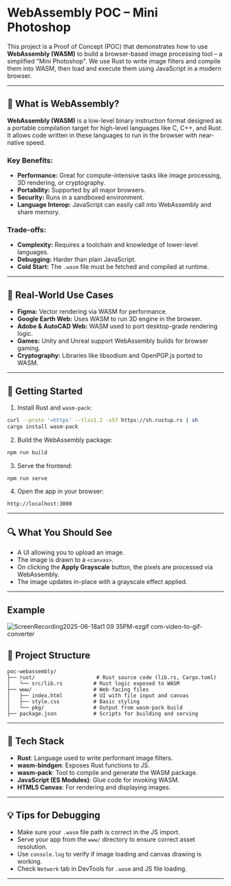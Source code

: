 # WebAssembly POC – Mini Photoshop

This project is a Proof of Concept (POC) that demonstrates how to use **WebAssembly (WASM)** to build a browser-based image processing tool – a simplified "Mini Photoshop". We use Rust to write image filters and compile them into WASM, then load and execute them using JavaScript in a modern browser.

---

## 🧠 What is WebAssembly?

**WebAssembly (WASM)** is a low-level binary instruction format designed as a portable compilation target for high-level languages like C, C++, and Rust. It allows code written in these languages to run in the browser with near-native speed.

### Key Benefits:

* **Performance:** Great for compute-intensive tasks like image processing, 3D rendering, or cryptography.
* **Portability:** Supported by all major browsers.
* **Security:** Runs in a sandboxed environment.
* **Language Interop:** JavaScript can easily call into WebAssembly and share memory.

### Trade-offs:

* **Complexity:** Requires a toolchain and knowledge of lower-level languages.
* **Debugging:** Harder than plain JavaScript.
* **Cold Start:** The `.wasm` file must be fetched and compiled at runtime.

---

## 🎯 Real-World Use Cases

* **Figma:** Vector rendering via WASM for performance.
* **Google Earth Web:** Uses WASM to run 3D engine in the browser.
* **Adobe & AutoCAD Web:** WASM used to port desktop-grade rendering logic.
* **Games:** Unity and Unreal support WebAssembly builds for browser gaming.
* **Cryptography:** Libraries like libsodium and OpenPGP.js ported to WASM.

---

## 🚀 Getting Started

1. Install Rust and `wasm-pack`:

```bash
curl --proto '=https' --tlsv1.2 -sSf https://sh.rustup.rs | sh
cargo install wasm-pack
```

2. Build the WebAssembly package:

```bash
npm run build
```

3. Serve the frontend:

```bash
npm run serve
```

4. Open the app in your browser:

```
http://localhost:3000
```

---

## 🔍 What You Should See

* A UI allowing you to upload an image.
* The image is drawn to a `<canvas>`.
* On clicking the **Apply Grayscale** button, the pixels are processed via WebAssembly.
* The image updates in-place with a grayscale effect applied.

---

## Example
![ScreenRecording2025-06-18at1 09 35PM-ezgif com-video-to-gif-converter](https://github.com/user-attachments/assets/50e260f8-6c98-4c2b-9f1a-0b1f064d7782)


## 📁 Project Structure

```
poc-webassembly/
├── rust/                    # Rust source code (lib.rs, Cargo.toml)
│   └── src/lib.rs          # Rust logic exposed to WASM
├── www/                    # Web-facing files
│   ├── index.html          # UI with file input and canvas
│   ├── style.css           # Basic styling
│   └── pkg/                # Output from wasm-pack build
├── package.json            # Scripts for building and serving
```

---

## 🧪 Tech Stack

* **Rust**: Language used to write performant image filters.
* **wasm-bindgen**: Exposes Rust functions to JS.
* **wasm-pack**: Tool to compile and generate the WASM package.
* **JavaScript (ES Modules)**: Glue code for invoking WASM.
* **HTML5 Canvas**: For rendering and displaying images.

---

## 💡 Tips for Debugging

* Make sure your `.wasm` file path is correct in the JS import.
* Serve your app from the `www/` directory to ensure correct asset resolution.
* Use `console.log` to verify if image loading and canvas drawing is working.
* Check `Network` tab in DevTools for `.wasm` and JS file loading.

---

